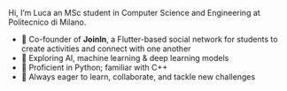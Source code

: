 
Hi, I’m Luca an MSc student in Computer Science and Engineering at Politecnico di Milano.

- 🚀 Co-founder of **JoinIn**, a Flutter-based social network for students to create activities and connect with one another
- 🤖 Exploring AI, machine learning & deep learning models  
- 🐍 Proficient in Python; familiar with C++
- 🤝 Always eager to learn, collaborate, and tackle new challenges
